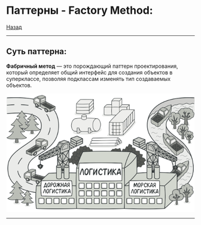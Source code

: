 # Паттерны - Factory Method:
[Назад](https://github.com/KristianKuznetsov/avaSecondCourseLectures)
___

## Суть паттерна:
**Фабричный метод** — это порождающий паттерн проектирования, который определяет общий интерфейс для создания объектов в суперклассе, 
позволяя подклассам изменять тип создаваемых объектов.

![](https://github.com/KristianKuznetsov/JavaPractice/blob/main/Additional%20materials/factory-method-ru.png)

___
